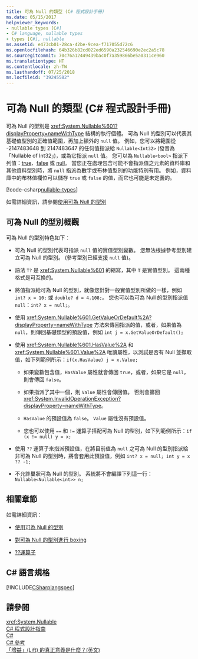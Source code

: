 ```yaml
---
title: 可為 Null 的類型 (C# 程式設計手冊)
ms.date: 05/15/2017
helpviewer_keywords:
- nullable types [C#]
- C# language, nullable types
- types [C#], nullable
ms.assetid: e473cb01-28ca-42be-9cea-f717055d72c6
ms.openlocfilehash: 64b326b82cd022ed6590a232546690e2ec2a5c78
ms.sourcegitcommit: 70c76a12449439bac0f7a359866be5a0311ce960
ms.translationtype: HT
ms.contentlocale: zh-TW
ms.lasthandoff: 07/25/2018
ms.locfileid: "39245582"
---
```

# <a name="nullable-types-c-programming-guide"></a>可為 Null 的類型 (C# 程式設計手冊)
可為 Null 的型別是 <xref:System.Nullable%601?displayProperty=nameWithType> 結構的執行個體。 可為 Null 的型別可以代表其基礎值型別的正確值範圍，再加上額外的 `null` 值。 例如，您可以將範圍從 -2147483648 到 2147483647 的任何值指派給 `Nullable<Int32>` (發音為「Nullable of Int32」)，或為它指派 `null` 值。 您可以為 `Nullable<bool>` 指派下列值：[true](../../../csharp/language-reference/keywords/true.md)、[false](../../../csharp/language-reference/keywords/false.md) 或 [null](../../../csharp/language-reference/keywords/null.md)。 當您正在處理包含可能不會指派值之元素的資料庫和其他資料型別時，將 `null` 指派為數字或布林值型別的功能特別有用。 例如，資料庫中的布林值欄位可以儲存 `true` 或 `false` 的值，而它也可能是未定義的。 
  
[!code-csharp[nullable-types](../../../../samples/snippets/csharp/programming-guide/nullable-types/nullable-ex1.cs)]  
  
如需詳細資訊，請參閱[使用可為 Null 的型別](../../../csharp/programming-guide/nullable-types/using-nullable-types.md)  
  
## <a name="nullable-types-overview"></a>可為 Null 的型別概觀  
 可為 Null 的型別特色如下：  
  
-   可為 Null 的型別代表可指派 `null` 值的實值型別變數。 您無法根據參考型別建立可為 Null 的型別。 (參考型別已經支援 `null` 值)。  
  
-   語法 `T?` 是 <xref:System.Nullable%601> 的縮寫，其中 `T` 是實值型別。 這兩種格式是可互換的。  
  
-   將值指派給可為 Null 的型別，就像您針對一般實值型別所做的一樣，例如 `int? x = 10;` 或 `double? d = 4.108;`。 您也可以為可為 Null 的型別指派值 `null`：`int? x = null;`。  
  
-   使用 <xref:System.Nullable%601.GetValueOrDefault%2A?displayProperty=nameWithType> 方法來傳回指派的值，或者，如果值為 `null`，則傳回基礎類型的預設值，例如 `int j = x.GetValueOrDefault();`  
  
-   使用 <xref:System.Nullable%601.HasValue%2A> 和 <xref:System.Nullable%601.Value%2A> 唯讀屬性，以測試是否有 Null 並擷取值，如下列範例所示：`if(x.HasValue) j = x.Value;`  
  
    -   如果變數包含值，`HasValue` 屬性就會傳回 `true`，或者，如果它是 `null`，則會傳回 `false`。  
  
    -   如果指派了其中一個，則 `Value` 屬性會傳回值。 否則會擲回 <xref:System.InvalidOperationException?displayProperty=nameWithType>。  
  
    -   `HasValue` 的預設值為 `false`。 `Value` 屬性沒有預設值。  
  
    -   您也可以使用 `==` 和 `!=` 運算子搭配可為 Null 的型別，如下列範例所示︰`if (x != null) y = x;`  
  
-   使用 `??` 運算子來指派預設值，在將目前值為 `null` 之可為 Null 的型別指派給非可為 Null 的型別時，將會套用此預設值，例如 `int? x = null; int y = x ?? -1;`  
  
-   不允許巢狀可為 Null 的型別。 系統將不會編譯下列這一行：`Nullable<Nullable<int>> n;`  
  
## <a name="related-sections"></a>相關章節  
 如需詳細資訊：  
  
-   [使用可為 Null 的型別](../../../csharp/programming-guide/nullable-types/using-nullable-types.md)  
  
-   [對可為 Null 的型別進行 boxing](../../../csharp/programming-guide/nullable-types/boxing-nullable-types.md)  
  
-   [??運算子](../../../csharp/language-reference/operators/null-coalescing-operator.md)  
  
## <a name="c-language-specification"></a>C# 語言規格  
 [!INCLUDE[CSharplangspec](~/includes/csharplangspec-md.md)]  
  
## <a name="see-also"></a>請參閱  
 <xref:System.Nullable>  
 [C# 程式設計指南](../../../csharp/programming-guide/index.md)  
 [C#](../../../csharp/index.md)  
 [C# 參考](../../../csharp/language-reference/index.md)  
 [「增益」(Lift) 的真正意義是什麼？(英文)](https://blogs.msdn.microsoft.com/ericlippert/2007/06/27/what-exactly-does-lifted-mean/)
